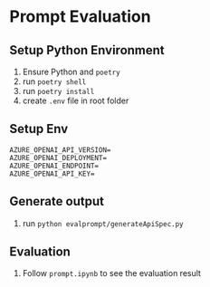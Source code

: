 # Prompt Evaluation

## Setup Python Environment

1. Ensure Python and `poetry`
1. run `poetry shell`
1. run `poetry install`
1. create `.env` file in root folder

## Setup Env

``` env
AZURE_OPENAI_API_VERSION=
AZURE_OPENAI_DEPLOYMENT=
AZURE_OPENAI_ENDPOINT=
AZURE_OPENAI_API_KEY=
```

## Generate output

1. run `python evalprompt/generateApiSpec.py`

## Evaluation

1. Follow `prompt.ipynb` to see the evaluation result
